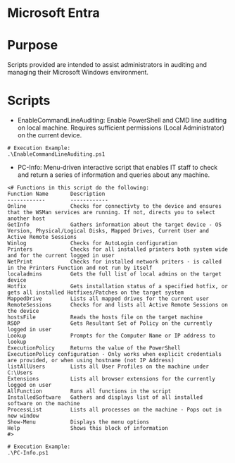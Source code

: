 # Microsoft Entra

# Purpose
Scripts provided are intended to assist administrators in auditing and managing their Microsoft Windows environment.


# Scripts
- EnableCommandLineAuditing: Enable PowerShell and CMD line auditing on local machine. Requires sufficient permissions (Local Administrator) on the current device.

```
# Execution Example:
.\EnableCommandLineAuditing.ps1
```
- PC-Info: Menu-driven interactive script that enables IT staff to check and return a series of information and queries about any machine.

```
<# Functions in this script do the following:
Function Name		Description
------------        ------------
Online              Checks for connectivty to the device and ensures that the WSMan services are running. If not, directs you to select another host
GetInfo				Gathers information about the target device - OS Version, Physical/Logical Disks, Mapped Drives, Current User and Active Remote Sessions
Winlog				Checks for AutoLogin configuration
Printers			Checks for all installed printers both system wide and for the current logged in user
NetPrint            Checks for installed network priters - is called in the Printers Function and not run by itself
localadmins		    Gets the full list of local admins on the target device
Hotfix				Gets installation status of a specified hotfix, or gets all installed Hotfixes/Patches on the target system
MappedDrive         Lists all mapped drives for the current user
RemoteSessions      Checks for and lists all Active Remote Sessions on the device
hostsFile           Reads the hosts file on the target machine
RSOP				Gets Resultant Set of Policy on the currently logged in user
Lookup              Prompts for the Computer Name or IP address to lookup
ExecutionPolicy		Returns the value of the PowerShell ExecutionPolicy configuration - Only works when explicit credentials are provided, or when using hostname (not IP Address)
listAllUsers		Lists all User Profiles on the machine under C:\Users
Extensions          Lists all browser extensions for the currently logged on user
AllFunction         Runs all functions in the script
InstalledSoftware   Gathers and displays list of all installed software on the machine
ProcessList         Lists all processes on the machine - Pops out in new window
Show-Menu           Displays the menu options
Help                Shows this block of information
#>

# Execution Example:
.\PC-Info.ps1
```